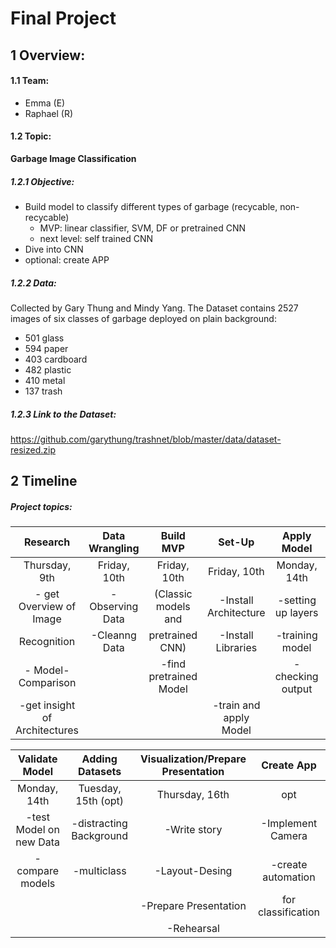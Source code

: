 # Final Project

## 1 Overview:

#### 1.1 Team:
- Emma (E)
- Raphael (R)

#### 1.2 Topic:
**Garbage Image Classification**
##### 1.2.1 Objective:
- Build model to classify different types of garbage (recycable, non-recycable) 
    - MVP: linear classifier, SVM, DF or pretrained CNN
    - next level: self trained CNN
- Dive into CNN
- optional: create APP

##### 1.2.2 Data:
Collected by Gary Thung and Mindy Yang.
The Dataset contains 2527 images of six classes of garbage deployed on plain background:
 - 501 glass
 - 594 paper
 - 403 cardboard
 - 482 plastic
 - 410 metal
 - 137 trash


##### 1.2.3 Link to the Dataset:
https://github.com/garythung/trashnet/blob/master/data/dataset-resized.zip


## 2 Timeline
##### Project topics:

|Research                   | Data Wrangling       |Build MVP              | Set-Up               | Apply Model          | Optimize Model/Workbook |
|:-------------------------:|:--------------------:|:---------------------:|:--------------------:|:--------------------:|:---------------------:|
|Thursday, 9th              | Friday, 10th         |Friday, 10th           |Friday, 10th          |Monday, 14th         |Monday, 14th             |
|- get Overview of Image    |-Observing Data       |(Classic models and    |-Install Architecture |-setting up layers    |-adjusting parameter|
|Recognition                |-Cleanng Data         |pretrained CNN)        |-Install Libraries    |-training model       |-adjusting layers|
|- Model-Comparison         |                      |-find pretrained Model |                      |-checking output      |-train and apply|                
|-get insight of Architectures|                     |                      |-train and apply Model |



|Validate Model          | Adding Datasets          | Visualization/Prepare Presentation | Create App    |
|:----------------------:|:------------------------:|:-----------------------------------:|:-------------:|
|Monday, 14th           |Tuesday, 15th (opt)        |Thursday, 16th                      |opt           |
|-test Model on new Data |-distracting Background   |-Write story                         |-Implement Camera|
|-compare models         |-multiclass               |-Layout-Desing                       |-create automation|
|                        |                          |-Prepare Presentation                |for classification|
|                       |                           |-Rehearsal                             |                   |




